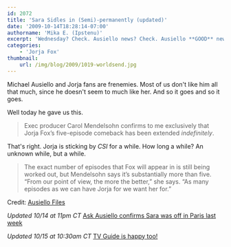 ```yaml
---
id: 2072
title: 'Sara Sidles in (Semi)-permanently (updated)'
date: '2009-10-14T18:28:14-07:00'
authorname: 'Mika E. (Ipstenu)'
excerpt: 'Wednesday? Check. Ausiello news? Check. Ausiello **GOOD** news!? That''s right, Jorja''s sticking around for the foreseeable future.  You may commence the celebration. _Updated 10/14 at 11pm CT & 10/15 at 10:30am CT_'
categories:
    - 'Jorja Fox'
thumbnail:
    url: /img/blog/2009/1019-worldsend.jpg
---
```


Michael Ausiello and Jorja fans are frenemies.  Most of us don't like him all that much, since he doesn't seem to much like her.  And so it goes and so it goes.

Well today he gave us this.

> Exec producer Carol Mendelsohn confirms to me exclusively that Jorja Fox’s five-episode comeback has been extended _indefinitely_.

That's right.  Jorja is sticking by _CSI_ for a while. How long a while? An unknown while, but a while.

> The exact number of episodes that Fox will appear in is still being worked out, but Mendelsohn says it’s substantially more than five. “From our point of view, the more the better,” she says. “As many episodes as we can have Jorja for we want her for.”

Credit: [Ausiello Files](http://ausiellofiles.ew.com/2009/10/14/exclusive-jorja-fox-makes-her-csi-return-more-permanent/)

_Updated 10/14 at 11pm CT_
[Ask Ausiello confirms Sara was off in Paris last week](http://ausiellofiles.ew.com/2009/10/14/ask-ausiello-spoilers-on-ncis-house-greys-csi-and-more/)

_Updated 10/15 at 10:30am CT_
[TV Guide is happy too!](http://www.tvguide.com/News/Fox-CSI-Returning-1010882.aspx)
